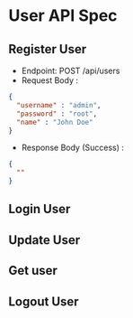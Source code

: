 # User API Spec

## Register User

- Endpoint: POST /api/users
- Request Body :

```json
{
  "username" : "admin",
  "password" : "root",
  "name" : "John Doe"
}
```

- Response Body (Success) :
```json
{
  ""
}
```

## Login User

## Update User

## Get user

## Logout User